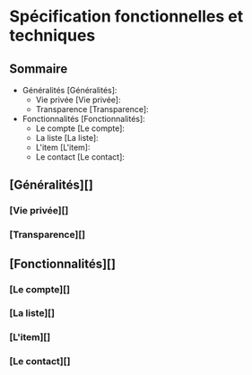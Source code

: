# Spécification fonctionnelles et techniques

## Sommaire

- Généralités [Généralités]:
	- Vie privée [Vie privée]:
	- Transparence [Transparence]:
- Fonctionnalités [Fonctionnalités]:
	- Le compte [Le compte]:
	- La liste [La liste]:
	- L'item [L'item]:
	- Le contact [Le contact]:
	
## [Généralités][]

### [Vie privée][]

### [Transparence][]

## [Fonctionnalités][]

### [Le compte][]

### [La liste][]

### [L'item][]

### [Le contact][]
